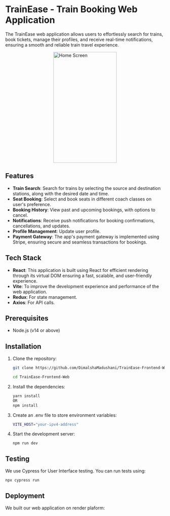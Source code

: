 
# TrainEase - Train Booking Web Application

The TrainEase web application allows users to effortlessly search for trains, book tickets, manage their profiles, and receive real-time notifications, ensuring a smooth and reliable train travel experience.


<div style="display: flex; flex-wrap: wrap; justify-content: space-around;">
    <img src="assets/home.png" alt="Home Screen" width="200" height="350" />
</div>

## Features

- **Train Search**: Search for trains by selecting the source and destination stations, along with the desired date and time.
- **Seat Booking**: Select and book seats in different coach classes on user's preference.
- **Booking History**: View past and upcoming bookings, with options to cancel.
- **Notifications**: Receive push notifications for booking confirmations, cancellations, and updates.
- **Profile Management**: Update user profile.
- **Payment Gateway**: The app's payment gateway is implemented using Stripe, ensuring secure and seamless transactions for bookings.


## Tech Stack

- **React**: This application is built using React for efficient rendering through its virtual DOM ensuring a fast, scalable, and user-friendly experience.
- **Vite**: To improve the development experience and performance of the web application.
- **Redux**: For state management.
- **Axios**: For API calls.


## Prerequisites

- Node.js (v14 or above)

## Installation
1. Clone the repository:

    ```bash
   git clone https://github.com/DimalshaMadushani/TrainEase-Frontend-Web.git

   cd TrainEase-Frontend-Web
2. Install the dependencies:

    ```bash
    yarn install
    OR
   npm install
3. Create an .env file to store environment variables:

    ```bash
   VITE_HOST="your-ipv4-address"
4. Start the development server:

    ```
    npm run dev
    ```



## Testing

We use Cypress for User Interface testing. You can run tests using:

```
npx cypress run
```
<!-- We use K6 for load testing the app's functionality. You can run tests using:
```
k6 run script.js
``` -->

## Deployment

We built our web application on render plaform:

<!-- ```
eas build --platform ios/android
``` -->
<!-- ## Contribution

Contributions are welcome! If you find a bug or want to suggest a feature, feel free to open an issue or submit a pull request. -->

